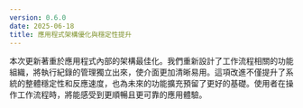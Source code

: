 ```yaml
---
version: 0.6.0
date: 2025-06-18
title: 應用程式架構優化與穩定性提升
---
```


本次更新著重於應用程式內部的架構最佳化。我們重新設計了工作流程相關的功能組織，將執行紀錄的管理獨立出來，使介面更加清晰易用。這項改進不僅提升了系統的整體穩定性和反應速度，也為未來的功能擴充預留了更好的基礎。使用者在操作工作流程時，將能感受到更順暢且更可靠的應用體驗。

